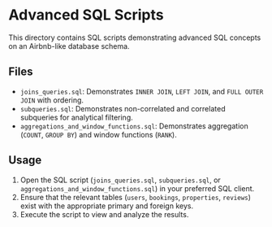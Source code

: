 # Advanced SQL Scripts

This directory contains SQL scripts demonstrating advanced SQL concepts on
an Airbnb-like database schema.

## Files

- `joins_queries.sql`: Demonstrates `INNER JOIN`, `LEFT JOIN`, and `FULL OUTER JOIN` with ordering.
- `subqueries.sql`: Demonstrates non-correlated and correlated subqueries for analytical filtering.
- `aggregations_and_window_functions.sql`: Demonstrates aggregation (`COUNT`, `GROUP BY`) and window functions (`RANK`).

## Usage

1. Open the SQL script (`joins_queries.sql`, `subqueries.sql`, or `aggregations_and_window_functions.sql`) in your preferred SQL client.
2. Ensure that the relevant tables (`users`, `bookings`, `properties`, `reviews`) exist with
the appropriate primary and foreign keys.
3. Execute the script to view and analyze the results.
